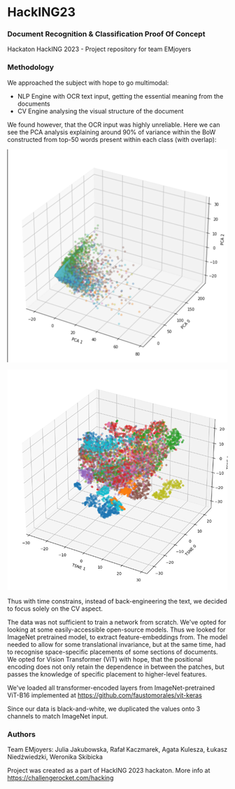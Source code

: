 # HackING23
### Document Recognition & Classification Proof Of Concept
Hackaton HackING 2023 - Project repository for team EMjoyers


### Methodology
We approached the subject with hope to go multimodal:
- NLP Engine with OCR text input, getting the essential meaning from the documents
- CV Engine analysing the visual structure of the document

We found however, that the OCR input was highly unreliable. Here we can see the PCA analysis explaining around 90% of variance within the BoW constructed from top-50 words present within each class (with overlap):

![textPCA.png](images/textPCA.png)

![tsneTrain.png](images/tsneTrain.png)

Thus with time constrains, instead of back-engineering the text, we decided to focus solely on the CV aspect. 

The data was not sufficient to train a network from scratch. We've opted for looking at some easily-accessible open-source models. Thus we looked for ImageNet pretrained model, to extract feature-embeddings from.
The model needed to allow for some translational invariance, but at the same time, had to recognise space-specific placements of some sections of documents. 
We opted for Vision Transformer (ViT) with hope, that the positional encoding does not only retain the dependence in between the patches, but passes the knowledge of specific placement to higher-level features.

We've loaded all transformer-encoded layers from ImageNet-pretrained ViT-B16 implemented at https://github.com/faustomorales/vit-keras

Since our data is black-and-white, we duplicated the values onto 3 channels to match ImageNet input.

### Authors
Team EMjoyers: 
    Julia Jakubowska, Rafał Kaczmarek, Agata Kulesza, Łukasz Niedźwiedzki, Weronika Skibicka

Project was created as a part of HackING 2023 hackaton. More info at 
https://challengerocket.com/hacking
